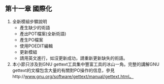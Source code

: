 ## 第十一章 國際化
1. 全新模組步驟說明
   +  產生缺少的術語
   +  產出POT檔案(全新術語)
   +  產生PO檔案
   +  使用POEDIT編輯
   +  更新模組
   +  請用英文進行，如沒更新成功，請重新更新缺失的術語。
2.  本小節只涉及到GNU gettext工具集中豐富工具的冰山一角。完整的講解GNU gettext的文檔包含大量的有關對PO操作的信息，參見http://www.gnu.org/software/gettext/manual/gettext.html。
